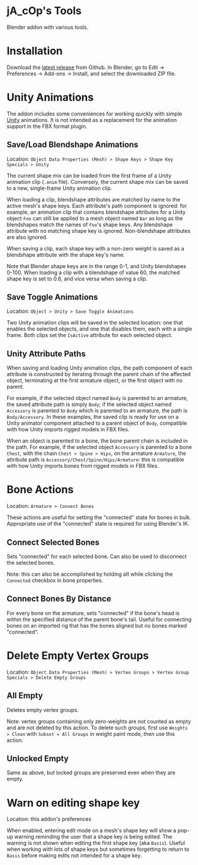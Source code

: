 # jA_cOp's Tools

Blender addon with various tools.

# Installation

Download the [latest release](https://github.com/ja-cop/jA_cOp_Tools/releases) from Github. In Blender, go to Edit -> Preferences -> Add-ons -> Install, and select the downloaded ZIP file.

# Unity Animations

The addon includes some conveniences for working quickly with simple [Unity](https://en.wikipedia.org/wiki/Unity_(game_engine)) animations. It is not intended as a replacement for the animation support in the FBX format plugin.

## Save/Load Blendshape Animations

Location: `Object Data Properties (Mesh) > Shape Keys > Shape Key Specials > Unity`

The current shape mix can be loaded from the first frame of a Unity animation clip (`.anim` file). Conversely, the current shape mix can be saved to a new, single-frame Unity animation clip.

When loading a clip, blendshape attributes are matched by name to the active mesh's shape keys. Each attribute's path component is ignored: for example, an animation clip that contains blendshape attributes for a Unity object `Foo` can still be applied to a mesh object named `Bar` as long as the blendshapes match the names of `Foo`'s shape keys. Any blendshape attribute with no matching shape key is ignored. Non-blendshape attributes are also ignored.

When saving a clip, each shape key with a non-zero weight is saved as a blendshape attribute with the shape key's name.

Note that Blender shape keys are in the range 0-1, and Unity blendshapes 0-100. When loading a clip with a blendshape of value 60, the matched shape key is set to 0.6, and vice versa when saving a clip.

## Save Toggle Animations

Location: `Object > Unity > Save Toggle Animations`

Two Unity animation clips will be saved in the selected location: one that enables the selected objects, and one that disables them, each with a single frame. Both clips set the `IsActive` attribute for each selected object.

## Unity Attribute Paths

When saving and loading Unity animation clips, the path component of each attribute is constructed by iterating through the parent chain of the affected object, terminating at the first armature object, or the first object with no parent.

For example, if the selected object named `Body` is parented to an armature, the saved attribute path is simply `Body`; if the selected object named `Accessory` is parented to `Body` which is parented to an armature, the path is `Body/Accessory`. In these examples, the saved clip is ready for use on a Unity animator component attached to a parent object of `Body`, compatible with how Unity imports rigged models in FBX files.

When an object is parented to a bone, the bone parent chain is included in the path. For example, if the selected object `Accessory` is parented to a bone `Chest`, with the chain `Chest > Spine > Hips`, on the armature `Armature`, the attribute path is `Accessory/Chest/Spine/Hips/Armature`: this is compatible with how Unity imports bones from rigged models in FBX files.

# Bone Actions

Location: `Armature > Connect Bones`

These actions are useful for setting the "connected" state for bones in bulk. Appropriate use of the "connected" state is required for using Blender's IK.

## Connect Selected Bones

Sets "connected" for each selected bone. Can also be used to disconnect the selected bones.

Note: this can also be accomplished by holding alt while clicking the `Connected` checkbox in bone properties.

## Connect Bones By Distance

For every bone on the armature, sets "connected" if the bone's head is within the specified distance of the parent bone's tail. Useful for connecting bones on an imported rig that has the bones aligned but no bones marked "connected".

# Delete Empty Vertex Groups

Location: `Object Data Properties (Mesh) > Vertex Groups > Vertex Group Specials > Delete Empty Groups`

## All Empty

Deletes empty vertex groups.

Note: vertex groups containing only zero-weights are not counted as empty and are not deleted by this action. To delete such groups, first use `Weights > Clean` with `Subset = All Groups` in weight paint mode, then use this action.

## Unlocked Empty

Same as above, but locked groups are preserved even when they are empty.

# Warn on editing shape key

Location: this addon's preferences

When enabled, entering edit mode on a mesh's shape key will show a pop-up warning reminding the user that a shape key is being edited. The warning is not shown when editing the first shape key (aka `Basis`). Useful when working with lots of shape keys but sometimes forgetting to return to `Basis` before making edits not intended for a shape key.
